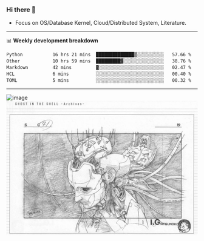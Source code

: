 ### Hi there 👋
<!-- * Daily Meditation via Leetcode/Competitive-Programming. -->
* Focus on OS/Database Kernel, Cloud/Distributed System, Literature.

-------

📊 **Weekly development breakdown**
<!--START_SECTION:waka-->

```txt
Python           16 hrs 21 mins  ██████████████▒░░░░░░░░░░   57.66 %
Other            10 hrs 59 mins  █████████▓░░░░░░░░░░░░░░░   38.76 %
Markdown         42 mins         ▓░░░░░░░░░░░░░░░░░░░░░░░░   02.47 %
HCL              6 mins          ░░░░░░░░░░░░░░░░░░░░░░░░░   00.40 %
TOML             5 mins          ░░░░░░░░░░░░░░░░░░░░░░░░░   00.32 %
```

<!--END_SECTION:waka-->

-------

<!-- [![Leetcode Stats](https://leetcard.jacoblin.cool/hzhang413?font=Fira+Mono)](https://leetcode.com/fxrc) -->
![image](./cyberpunk-ghost-in-the-shell.gif)
![image](./gis-archive.png)
